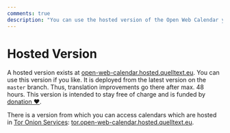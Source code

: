 ```yaml
---
comments: true
description: "You can use the hosted version of the Open Web Calendar yourself."
---
```


# Hosted Version

A hosted version exists at [open-web-calendar.hosted.quelltext.eu]({{link.web}}).
You can use this version if you like.
It is deployed from the latest version on the `master` branch.
Thus, translation improvements go there after max. 48 hours.
This version is intended to stay free of charge and is funded by [donation ♥️](../contributing.md).

There is a version from which you can access calendars which are hosted
in [Tor Onion Services](https://tb-manual.torproject.org/onion-services/):
[tor.open-web-calendar.hosted.quelltext.eu]({{link.tor}}).

